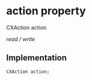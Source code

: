 


# action property







CXAction action
  
_<span class="feature">read / write</span>_






## Implementation

```dart
CXAction action;
```








